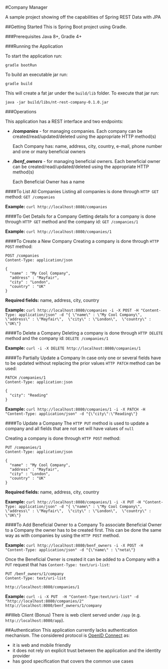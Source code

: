 #Company Manager

A sample project showing off the capabilities of Spring REST Data with JPA


##Getting Started
This is Spring Boot project using Gradle.

###Prerequisites
Java 8+, Gradle 4+

###Running the Application

To start the application run:

`gradle bootRun`

To build an executable jar run:

`gradle build`

This will create a fat jar under the `build/lib` folder. To execute that jar run:

`java -jar build/libs/nt-rest-company-0.1.0.jar`


###Operations

This application has a REST interface and two endpoints:
- **_/companies_** - for managing companies. Each company can be created/read/updated/deleted using the appropriate HTTP method(s)
  
  Each Company has: name, address, city, country, e-mail, phone number and one or many beneficial owners
  
- **_/benf_owners_** - for managing beneficial owners. Each beneficial owner can be created/read/updated/deleted using the appropriate HTTP method(s)
  
  Each Beneficial Owner has a name

####To List All Companies
Listing all companies is done through `HTTP GET` method: `GET /companies`

__Example:__ `curl http://localhost:8080/companies`

####To Get Details for a Company
Getting details for a company is done through `HTTP GET` method and the company id: `GET /companies/1`

__Example:__ `curl http://localhost:8080/companies/1`

####To Create a New Company
Creating a company is done through `HTTP POST` method:  
```http
POST /companies
Content-Type: application/json

{
  "name" : "My Cool Company",
  "address" : "Mayfair", 
  "city" : "London", 
  "country" : "UK"
}
```

**Required fields:** name, address, city, country

__Example:__ `curl http://localhost:8080/companies -i -X POST -H "Content-Type: application/json" -d "{ \"name\" : \"My Cool Company\", \"address\" : \"Mayfair\",  \"city\" : \"London\",  \"country\" : \"UK\"}`

####To Delete a Company
Deleting a company is done through `HTTP DELETE` method and the company id: `DELETE /companies/1`

__Example:__ `curl -i -X DELETE http://localhost:8080/companies/1`

####To Partially Update a Company
In case only one or several fields have to be updated without replacing the prior values `HTTP PATCH` method can be used:
```http
PATCH /companies/1
Content-Type: application:json

{
  "city": "Reading"
}
```

__Example:__ `curl http://localhost:8080/companies/1 -i -X PATCH -H "Content-Type: application/json" -d "{\"city\":\"Reading\"}`

####To Update a Company
The `HTTP PUT` method is used to update a company and all fields that are not set will have values of `null`

Creating a company is done through `HTTP POST` method:  
```http
PUT /companies/1
Content-Type: application/json

{
  "name" : "My Cool Company",
  "address" : "Mayfair", 
  "city" : "London", 
  "country" : "UK"
}
```

**Required fields:** name, address, city, country

__Example:__ `curl http://localhost:8080/companies/1 -i -X PUT -H "Content-Type: application/json" -d "{ \"name\" : \"My Cool Company\", \"address\" : \"Mayfair\",  \"city\" : \"London\",  \"country\" : \"UK\"}`

####To Add Beneficial Owner to a Company
To associate Beneficial Owner to a Company the owner has to be created first. This can be done the same way as with companies by using the `HTTP POST` method.

__Example:__ `curl http://localhost:8080/benf_owners -i -X POST -H "Content-Type: application/json" -d "{\"name\" : \"neta\"}`

Once the Beneficial Owner is created it can be added to a Company with a `PUT` request that has `Content-Type: text/uri-list`:
```http
PUT /benf_owners/1/company
Content-Type: text/uri-list

http://localhost:8080/companies/1
```

__Example:__ `curl -i -X PUT  -H "Content-Type:text/uri-list" -d "http://localhost:8080/companies/2" http://localhost:8080/benf_owners/1/company`

##Web Client (Bonus)
There is web client served under `/app` (e.g. `http://localhost:8080/app`).

##Authentication
This application currently lacks authentication mechanism. The considered protocol is [OpenID Connect](http://openid.net/connect/) as:
- it is web and mobile friendly
- it does not rely on explicit trust between the application and the identity provider
- has good specification that covers the common use cases 